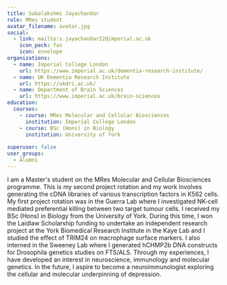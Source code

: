 ```yaml
---
title: Subalakshmi Jayachandar
role: MRes student 
avatar_filename: avatar.jpg
social:
  - link: mailto:s.jayachandar22@imperial.ac.uk
    icon_pack: fas
    icon: envelope
organizations:
  - name: Imperial College London
    url: https://www.imperial.ac.uk/dementia-research-institute/
  - name: UK Dementia Research Institute
    url: https://ukdri.ac.uk/
  - name: Department of Brain Sciences
    url: https://www.imperial.ac.uk/brain-sciences
education:
  courses:
    - course: MRes Molecular and Cellular Biosciences
      institution: Imperial College London
    - course: BSc (Hons) in Biology
      institution: University of York
      
superuser: false
user_groups:
  - Alumni
---
```


I am a Master's student on the MRes Molecular and Cellular Biosciences programme. This is my second project rotation and my work involves generating the cDNA libraries of various transcription factors in K562 cells. My first project rotation was in the Guerra Lab where I investigated NK-cell mediated preferential killing between two target tumour cells. I received my BSc (Hons) in Biology from the University of York. During this time, I won the Laidlaw Scholarship funding to undertake an independent research project at the York Biomedical Research Institute in the Kaye Lab and I studied the effect of TRIM24 on macrophage surface markers. I also interned in the Sweeney Lab where I generated hCHMP2b DNA constructs for Drosophila genetics studies on FTS/ALS. Through my experiences, I have developed an interest in neuroscience, immunology and molecular genetics. In the future, I aspire to become a neuroimmunologist exploring the cellular and molecular underpinning of depression.
